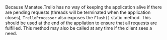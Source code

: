 Because Manatee.Trello has no way of keeping the application alive if there are pending requests (threads will be terminated when the application closes), `TrelloProcessor` also exposes the `Flush()` static method.  This should be used at the end of the appliation to ensure that all requests are fulfilled.  This method may also be called at any time if the client sees a need.